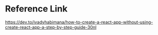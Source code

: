 # Reference Link

<https://dev.to/ivadyhabimana/how-to-create-a-react-app-without-using-create-react-app-a-step-by-step-guide-30nl>
